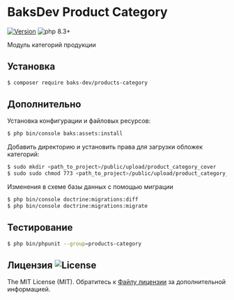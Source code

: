 # BaksDev Product Category

[![Version](https://img.shields.io/badge/version-7.1.11-blue)](https://github.com/baks-dev/products-category/releases)
![php 8.3+](https://img.shields.io/badge/php-min%208.3-red.svg)

Модуль категорий продукции

## Установка

``` bash
$ composer require baks-dev/products-category
```

## Дополнительно

Установка конфигурации и файловых ресурсов:

``` bash
$ php bin/console baks:assets:install
```

Добавить директорию и установить права для загрузки обложек категорий:

``` bash
$ sudo mkdir <path_to_project>/public/upload/product_category_cover
$ sudo sudo chmod 773 <path_to_project>/public/upload/product_category_cover
``` 



Изменения в схеме базы данных с помощью миграции

``` bash
$ php bin/console doctrine:migrations:diff
$ php bin/console doctrine:migrations:migrate
```

## Тестирование

``` bash
$ php bin/phpunit --group=products-category
```


## Лицензия ![License](https://img.shields.io/badge/MIT-green)

The MIT License (MIT). Обратитесь к [Файлу лицензии](LICENSE.md) за дополнительной информацией.
